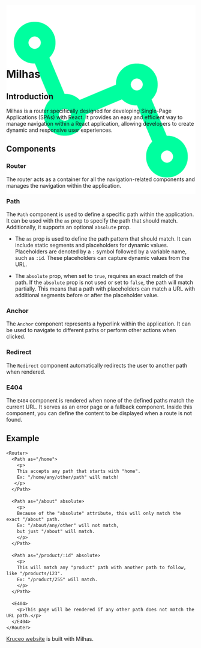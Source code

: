 <div align="center" style="height:128px">

<img src="icon.png" alt="icon">

</div>

# **Milhas**

## **Introduction**

Milhas is a router specifically designed for developing Single-Page Applications (SPAs) with React. It provides an easy and efficient way to manage navigation within a React application, allowing developers to create dynamic and responsive user experiences.

## **Components**

### **Router**

The router acts as a container for all the navigation-related components and manages the navigation within the application.

### **Path**

The `Path` component is used to define a specific path within the application. It can be used with the `as` prop to specify the path that should match. Additionally, it supports an optional `absolute` prop.

- The `as` prop is used to define the path pattern that should match. It can include static segments and placeholders for dynamic values. Placeholders are denoted by a `:` symbol followed by a variable name, such as `:id`. These placeholders can capture dynamic values from the URL.

- The `absolute` prop, when set to `true`, requires an exact match of the path. If the `absolute` prop is not used or set to `false`, the path will match partially. This means that a path with placeholders can match a URL with additional segments before or after the placeholder value.

### **Anchor**

The `Anchor` component represents a hyperlink within the application. It can be used to navigate to different paths or perform other actions when clicked.

### **Redirect**

The `Redirect` component automatically redirects the user to another path when rendered.

### **E404**

The `E404` component is rendered when none of the defined paths match the current URL. It serves as an error page or a fallback component. Inside this component, you can define the content to be displayed when a route is not found.

## **Example**

```tsx
<Router>
  <Path as="/home">
    <p>
    This accepts any path that starts with "home".
    Ex: "/home/any/other/path" will match!
   </p>
  </Path>

  <Path as="/about" absolute>
    <p>
    Because of the "absolute" attribute, this will only match the exact "/about" path.
    Ex: "/about/any/other" will not match, 
    but just "/about" will match.
    </p>
  </Path>

  <Path as="/product/:id" absolute>
    <p>
    This will match any "product" path with another path to follow, like "/products/123".
    Ex: "/product/255" will match.
    </p>
  </Path>

  <E404>
    <p>This page will be rendered if any other path does not match the URL path.</p>
  </E404>
</Router>
```

<a href="https://kruceo.com">Kruceo website</a> is built with Milhas.